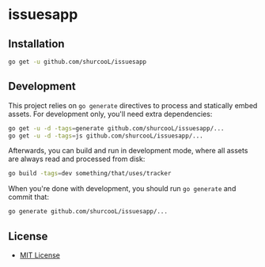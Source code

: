 # issuesapp

Installation
------------

```bash
go get -u github.com/shurcooL/issuesapp
```

Development
-----------

This project relies on `go generate` directives to process and statically embed assets. For development only, you'll need extra dependencies:

```bash
go get -u -d -tags=generate github.com/shurcooL/issuesapp/...
go get -u -d -tags=js github.com/shurcooL/issuesapp/...
```

Afterwards, you can build and run in development mode, where all assets are always read and processed from disk:

```bash
go build -tags=dev something/that/uses/tracker
```

When you're done with development, you should run `go generate` and commit that:

```bash
go generate github.com/shurcooL/issuesapp/...
```

License
-------

- [MIT License](http://opensource.org/licenses/mit-license.php)
